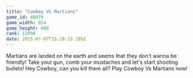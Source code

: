 ```yaml
---
title: "Cowboy VS Martians"
game_id: 40079
game_width: 854
game_height: 480
rank: 13900
date: 2015-07-07T15:18:33.195Z
---
```

Martians are landed on the earth and seems that they don't wanna  be friendly! Take your gun, comb your mustaches and let's start shooting bullets! Hey Cowboy, can you kill them all? Play Cowboy Vs Martians now!